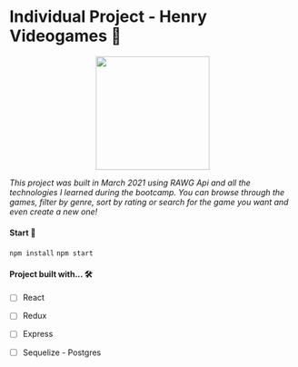 # Individual Project - Henry Videogames 🚀

<p align="center">
  <img height="200" src='https://cdn02.nintendo-europe.com/media/images/08_content_images/support_6/parents_1/CI16_ParentsSection_IntroductionToNintendo_NintendoCharacters_image950w.png' />
</p>

*This project was built in March 2021 using RAWG Api and all the technologies I learned during the bootcamp. You can browse through the games, filter by genre, sort by rating or search for the game you want and even create a new one!*

#### Start 🔧
`npm install`
`npm start`

#### Project built with... 🛠
- [ ] React
- [ ] Redux
- [ ] Express
- [ ] Sequelize - Postgres


